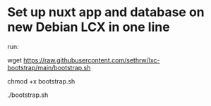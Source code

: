 # Set up nuxt app and database on new Debian LCX in one line

run:

wget https://raw.githubusercontent.com/sethrw/lxc-bootstrap/main/bootstrap.sh

chmod +x bootstrap.sh

./bootstrap.sh
